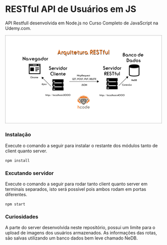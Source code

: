 # RESTful API de Usuários em JS

API Restfull desenvolvida em Node.js no Curso Completo de JavaScript na Udemy.com.

[![Arquitetura](https://github.com/VitorAKR/restfull-api-usuarios-js/blob/main/original.png?raw=true)]()


### Instalação
Execute o comando a seguir para instalar o restante dos módulos tanto de client quanto server.
```
npm install
```

### Excutando servidor
Execute o comando a seguir para rodar tanto client quanto server em terminais separados, isto será possível pois ambos rodam em portas diferentes.
```
npm start
```

### Curiosidades
A parte do server desenvolvida neste repositório, possui um limite para o upload de imagens dos usuários armazenados. As informações das rotas, são salvas utilizando um banco dados bem leve chamado NeDB. 
